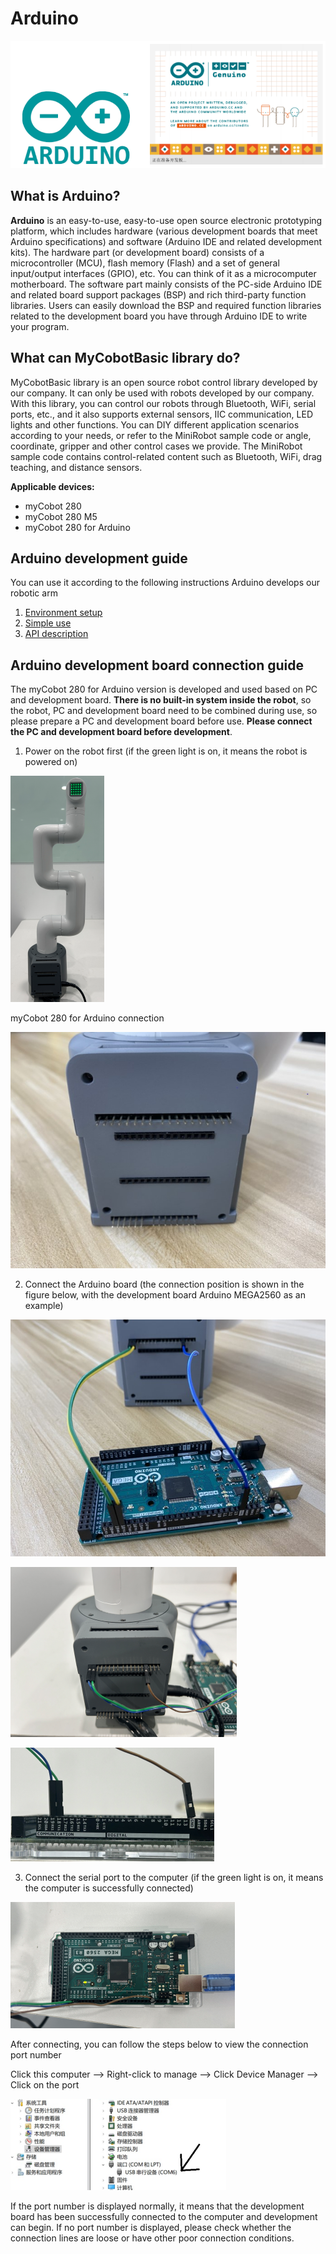 # Arduino

![arduino](../../../resource\3-FunctionsAndApplications\6.developmentGuide\Arduino/ard-01.jpg)

## What is Arduino?

**Arduino** is an easy-to-use, easy-to-use open source electronic prototyping platform, which includes hardware (various development boards that meet Arduino specifications) and software (Arduino IDE and related development kits).
The hardware part (or development board) consists of a microcontroller (MCU), flash memory (Flash) and a set of general input/output interfaces (GPIO), etc. You can think of it as a microcomputer motherboard.
The software part mainly consists of the PC-side Arduino IDE and related board support packages (BSP) and rich third-party function libraries. Users can easily download the BSP and required function libraries related to the development board you have through Arduino IDE to write your program.

## What can MyCobotBasic library do?
MyCobotBasic library is an open source robot control library developed by our company. It can only be used with robots developed by our company. With this library, you can control our robots through Bluetooth, WiFi, serial ports, etc., and it also supports external sensors, IIC communication, LED lights and other functions. You can DIY different application scenarios according to your needs, or refer to the MiniRobot sample code or angle, coordinate, gripper and other control cases we provide. The MiniRobot sample code contains control-related content such as Bluetooth, WiFi, drag teaching, and distance sensors.

**Applicable devices:**

- myCobot 280
- myCobot 280 M5
- myCobot 280 for Arduino <br>

## Arduino development guide

You can use it according to the following instructions Arduino develops our robotic arm
1. [Environment setup](10.1-arduino_download.md)
2. [Simple use](10.2-arduino_use.md)
3. [API description](10.3-api.md)

## Arduino development board connection guide
The myCobot 280 for Arduino version is developed and used based on PC and development board. **There is no built-in system inside the robot**, so the robot, PC and development board need to be combined during use, so please prepare a PC and development board before use. **Please connect the PC and development board before development**.

1. Power on the robot first (if the green light is on, it means the robot is powered on)

![arduino](../../../resource\3-FunctionsAndApplications\6.developmentGuide\Arduino/10.png)

myCobot 280 for Arduino connection

![arduino](../../../resource\3-FunctionsAndApplications\6.developmentGuide\Arduino/2141arduino.jpg)

2. Connect the Arduino board (the connection position is shown in the figure below, with the development board Arduino MEGA2560 as an example)

![arduino](../../../resource\3-FunctionsAndApplications\6.developmentGuide\Arduino/2141devcon1.jpg)

![arduino](../../../resource\3-FunctionsAndApplications\6.developmentGuide\Arduino/11.png)

![arduino](../../../resource\3-FunctionsAndApplications\6.developmentGuide\Arduino/12.png)

3. Connect the serial port to the computer (if the green light is on, it means the computer is successfully connected)

![arduino](../../../resource\3-FunctionsAndApplications\6.developmentGuide\Arduino/13.png)

After connecting, you can follow the steps below to view the connection port number

Click this computer --> Right-click to manage --> Click Device Manager --> Click on the port

![arduino](../../../resource\3-FunctionsAndApplications\6.developmentGuide\Arduino/14.png)

If the port number is displayed normally, it means that the development board has been successfully connected to the computer and development can begin. If no port number is displayed, please check whether the connection lines are loose or have other poor connection conditions.